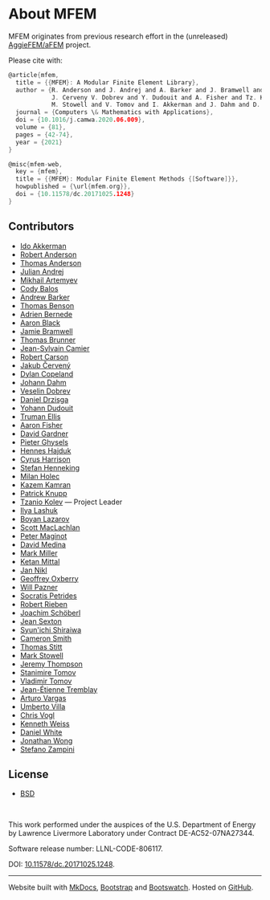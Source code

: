 # About MFEM

MFEM originates from previous research effort in the (unreleased) [AggieFEM/aFEM](http://www.math.tamu.edu/research/vigre/archive/2000c-Lazarov.html) project.

Please cite with:
```c
@article{mfem,
  title = {{MFEM}: A Modular Finite Element Library},
  author = {R. Anderson and J. Andrej and A. Barker and J. Bramwell and J.-S. Camier and
            J. Cerveny V. Dobrev and Y. Dudouit and A. Fisher and Tz. Kolev and W. Pazner and
            M. Stowell and V. Tomov and I. Akkerman and J. Dahm and D. Medina and S. Zampini},
  journal = {Computers \& Mathematics with Applications},
  doi = {10.1016/j.camwa.2020.06.009},
  volume = {81},
  pages = {42-74},
  year = {2021}
}

@misc{mfem-web,
  key = {mfem},
  title = {{MFEM}: Modular Finite Element Methods {[Software]}},
  howpublished = {\url{mfem.org}},
  doi = {10.11578/dc.20171025.1248}
}
```

## Contributors

- [Ido Akkerman](https://www.researchgate.net/profile/Ido_Akkerman/info)
- [Robert Anderson](http://people.llnl.gov/anderson110)
- [Thomas Anderson](https://www.krellinst.org/csgf/fellows/profile?n=anderson2014)
- [Julian Andrej](https://github.com/jandrej)
- [Mikhail Artemyev](https://github.com/martemyev)
- [Cody Balos](https://people.llnl.gov/balos1)
- [Andrew Barker](https://people.llnl.gov/barker29)
- [Thomas Benson](https://github.com/benson31)
- [Adrien Bernede](https://github.com/adrienbernede)
- [Aaron Black](https://github.com/aaroncblack)
- [Jamie Bramwell](http://people.llnl.gov/bramwell1)
- [Thomas Brunner](http://people.llnl.gov/brunner6)
- [Jean-Sylvain Camier](http://people.llnl.gov/camier1)
- [Robert Carson](https://scholar.google.com/citations?user=RpyyzXkAAAAJ&hl=en)
- [Jakub Červený](https://www.linkedin.com/in/jcerveny)
- [Dylan Copeland](http://people.llnl.gov/copeland11)
- [Johann Dahm](http://jdahm.me/)
- [Veselin Dobrev](http://people.llnl.gov/dobrev1)
- [Daniel Drzisga](https://www.drzisga.dev)
- [Yohann Dudouit](https://people.llnl.gov/dudouit1)
- [Truman Ellis](https://github.com/trumanellis)
- [Aaron Fisher](http://people.llnl.gov/fisher47)
- [David Gardner](https://people.llnl.gov/gardner48)
- [Pieter Ghysels](https://crd.lbl.gov/departments/applied-mathematics/scalable-solvers/members/staff-members/pieter-ghysels-2/)
- [Hennes Hajduk](http://www.mathematik.tu-dortmund.de/lsiii/cms/en/mitarbeiter/member/id=Hennes+Hajduk.html)
- [Cyrus Harrison](http://people.llnl.gov/harrison37)
- [Stefan Henneking](https://www.oden.utexas.edu/people/1497/)
- [Milan Holec](https://people.llnl.gov/holec1)
- [Kazem Kamran](https://info.rpi.edu/people/kazem-kamran)
- [Patrick Knupp](https://dblp.org/pid/38/3416.html)
- [Tzanio Kolev](http://people.llnl.gov/kolev1) &mdash; Project Leader
- [Ilya Lashuk](https://scholar.google.com/citations?user=5KQiAUoAAAAJ&hl=en)
- [Boyan Lazarov](https://scholar.google.com/citations?user=06WPX88AAAAJ&hl=en)
- [Scott MacLachlan](https://www.math.mun.ca/~smaclachlan)
- [Peter Maginot](http://www.krellinst.org/csgf/alumni/profile?n=maginot2010)
- [David Medina](https://github.com/dmed256)
- [Mark Miller](https://people.llnl.gov/miller86)
- [Ketan Mittal](http://kmittal2.web.engr.illinois.edu/)
- [Jan Nikl](https://github.com/najlkin)
- [Geoffrey Oxberry](https://github.com/goxberry)
- [Will Pazner](https://pazner.github.io/)
- [Socratis Petrides](https://people.llnl.gov/petrides1)
- [Robert Rieben](http://people.llnl.gov/rieben1)
- [Joachim Schöberl](http://www.asc.tuwien.ac.at/~schoeberl/wiki/index.php/Joachim_Sch%C3%B6berl)
- [Jean Sexton](https://ccse.lbl.gov/people/jmsexton/index.html)
- [Syun'ichi Shiraiwa](https://www.psfc.mit.edu/people/scientific-staff/syun-ichi-shiraiwa)
- [Cameron Smith](https://www.scorec.rpi.edu/~cwsmith)
- [Thomas Stitt](https://github.com/tomstitt)
- [Mark Stowell](http://people.llnl.gov/stowell1)
- [Jeremy Thompson](https://github.com/jeremylt)
- [Stanimire Tomov](http://icl.cs.utk.edu/~tomov)
- [Vladimir Tomov](http://people.llnl.gov/tomov2)
- [Jean-Étienne Tremblay](https://github.com/jetremblay)
- [Arturo Vargas](https://artv3.github.io/)
- [Umberto Villa](http://users.ices.utexas.edu/~uvilla/)
- [Chris Vogl](https://people.llnl.gov/vogl2)
- [Kenneth Weiss](http://people.llnl.gov/weiss27)
- [Daniel White](http://people.llnl.gov/white37)
- [Jonathan Wong](https://github.com/jonwong12)
- [Stefano Zampini](https://ecrc.kaust.edu.sa/Pages/People.aspx)


## License

- [BSD](https://github.com/mfem/mfem/blob/master/LICENSE)

<br>

This work performed under the auspices of the U.S. Department of Energy
by Lawrence Livermore Laboratory under Contract DE-AC52-07NA27344.

Software release number: LLNL-CODE-806117.

DOI: [10.11578/dc.20171025.1248](https://doi.org/10.11578/dc.20171025.1248).

----

Website built with [MkDocs](http://www.mkdocs.org/), [Bootstrap](http://getbootstrap.com/)
and [Bootswatch](http://bootswatch.com/). Hosted on [GitHub](http://github.com/mfem/).
